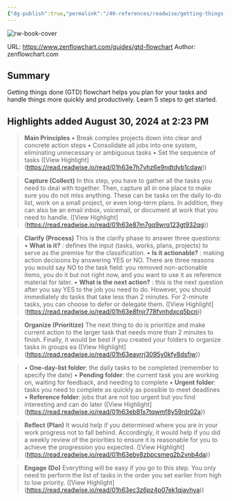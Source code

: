 ```yaml
---
{"dg-publish":true,"permalink":"/40-references/readwise/getting-things-done-gtd-flowchart-a-complete-guide/","tags":["rw/articles"]}
---
```


![rw-book-cover](https://readwise-assets.s3.amazonaws.com/static/images/article1.be68295a7e40.png)
  
URL: https://www.zenflowchart.com/guides/gtd-flowchart
Author: zenflowchart.com

## Summary

Getting things done (GTD) flowchart helps you plan for your tasks and handle things more quickly and productively. Learn 5 steps to get started.

## Highlights added August 30, 2024 at 2:23 PM
>**Main Principles**
>• Break complex projects down into clear and concrete action steps
>• Consolidate all jobs into one system, eliminating unnecessary or ambiguous tasks
>• Set the sequence of tasks ([View Highlight] (https://read.readwise.io/read/01h63e7h7vhz6e9ndtdyb1cdaw))


>**Capture (Collect)**
>In this step, you have to gather all the tasks you need to deal with together. Then, capture all in one place to make sure you do not miss anything. 
>These can be tasks on the daily to-do list, work on a small project, or even long-term plans. In addition, they can also be an email inbox, voicemail, or document at work that you need to handle. ([View Highlight] (https://read.readwise.io/read/01h63e87m7gq9wrq123gt932qg))


>**Clarify (Process)**
>This is the clarify phase to answer three questions:
>• **What is it?** : defines the input (tasks, works, plans, projects) to serve as the premise for the classification.
>• **Is it actionable?** : making action decisions by answering YES or NO. There are three reasons you would say NO to the task field: you removed non-actionable items, you do it but not right now, and you want to use it as reference material for later.
>• **What is the next action?** : this is the next question after you say YES to the job you need to do. However, you should immediately do tasks that take less than 2 minutes. For 2-minute tasks, you can choose to defer or delegate them. ([View Highlight] (https://read.readwise.io/read/01h63e8fnjr778fvnhdxcq5bcn))


>**Organize (Prioritize)**
>The next thing to do is prioritize and make current action to the larger task that needs more than 2 minutes to finish. Finally, it would be best if you created your folders to organize tasks in groups ea ([View Highlight] (https://read.readwise.io/read/01h63eavrrj3095y0kfy8dsfjw))


>• **One-day-list folder**: the daily tasks to be completed (remember to specify the date)
>• **Pending folder**: the current task you are working on, waiting for feedback, and needing to complete
>• **Urgent folder**: tasks you need to complete as quickly as possible to meet deadlines
>• **Reference folder**: jobs that are not too urgent but you find interesting and can do later ([View Highlight] (https://read.readwise.io/read/01h63eb81x7tqwmf8y59rdr02a))


>**Reflect (Plan)**
>It would help if you determined where you are in your work progress not to fall behind. Accordingly, it would help if you did a weekly review of the priorities to ensure it is reasonable for you to achieve the progression you expected. ([View Highlight] (https://read.readwise.io/read/01h63ebv8zbpcsmeg2b2vnb4da))


>**Engage (Do)**
>Everything will be easy if you go to this step. You only need to perform the list of tasks in the order you set earlier from high to low priority. ([View Highlight] (https://read.readwise.io/read/01h63ec3z6pz4p07ek1qjavhya))


